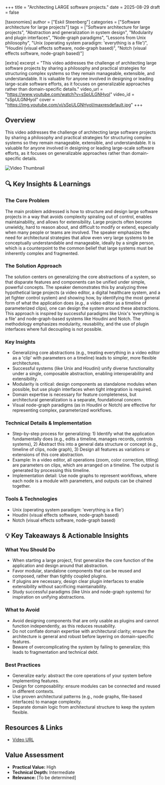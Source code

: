 +++
title = "Architecting LARGE software projects."
date = 2025-08-29
draft = false

[taxonomies]
author = ["Eskil Steenberg"]
categories = ["Software architecture for large projects"]
tags = ["Software architecture for large projects", "Abstraction and generalization in system design", "Modularity and plugin interfaces", "Node-graph paradigms", "Lessons from Unix philosophy", "Unix (operating system paradigm: 'everything is a file')", "Houdini (visual effects software, node-graph based)", "Notch (visual effects software, node-graph based)"]

[extra]
excerpt = "This video addresses the challenge of architecting large software projects by sharing a philosophy and practical strategies for structuring complex systems so they remain manageable, extensible, and understandable. It is valuable for anyone involved in designing or leading large-scale software efforts, as it focuses on generalizable approaches rather than domain-specific details."
video_url = "https://www.youtube.com/watch?v=sSpULGNHyoI"
video_id = "sSpULGNHyoI"
cover = "https://img.youtube.com/vi/sSpULGNHyoI/maxresdefault.jpg"
+++

## Overview

This video addresses the challenge of architecting large software projects by sharing a philosophy and practical strategies for structuring complex systems so they remain manageable, extensible, and understandable. It is valuable for anyone involved in designing or leading large-scale software efforts, as it focuses on generalizable approaches rather than domain-specific details.

![Video Thumbnail](https://img.youtube.com/vi/sSpULGNHyoI/maxresdefault.jpg)

## 🔍 Key Insights & Learnings

### The Core Problem
The main problem addressed is how to structure and design large software projects in a way that avoids complexity spiraling out of control, enables maintainability, and allows for extensibility. Large projects often become unwieldy, hard to reason about, and difficult to modify or extend, especially when many people or teams are involved. The speaker emphasizes the need for architectural strategies that allow even very large systems to be conceptually understandable and manageable, ideally by a single person, which is a counterpoint to the common belief that large systems must be inherently complex and fragmented.

### The Solution Approach
The solution centers on generalizing the core abstractions of a system, so that disparate features and components can be unified under simple, powerful concepts. The speaker demonstrates this by analyzing three hypothetical large projects (a video editor, a digital healthcare system, and a jet fighter control system) and showing how, by identifying the most general form of what the application does (e.g., a video editor as a timeline of parameterized clips), one can design the system around these abstractions. This approach is inspired by successful paradigms like Unix's 'everything is a file' and node-graph-based systems like Houdini and Notch. The methodology emphasizes modularity, reusability, and the use of plugin interfaces where full decoupling is not possible.

### Key Insights
- Generalizing core abstractions (e.g., treating everything in a video editor as a 'clip' with parameters on a timeline) leads to simpler, more flexible architectures.
- Successful systems (like Unix and Houdini) unify diverse functionality under a single, composable abstraction, enabling interoperability and extensibility.
- Modularity is critical: design components as standalone modules when possible, but use plugin interfaces when tight integration is required.
- Domain expertise is necessary for feature completeness, but architectural generalization is a separate, foundational concern.
- Visual node-graph paradigms (as in Houdini or Notch) are effective for representing complex, parameterized workflows.

### Technical Details & Implementation
- Step-by-step process for generalizing: 1) Identify what the application fundamentally does (e.g., edits a timeline, manages records, controls systems), 2) Abstract this into a general data structure or concept (e.g., timeline of clips, node graph), 3) Design all features as variations or extensions of this core abstraction.
- Example: In a video editor, all operations (zoom, color correction, titling) are parameters on clips, which are arranged on a timeline. The output is generated by processing this timeline.
- Implementation detail: Use node graphs to represent workflows, where each node is a module with parameters, and outputs can be chained together.

### Tools & Technologies
- Unix (operating system paradigm: 'everything is a file')
- Houdini (visual effects software, node-graph based)
- Notch (visual effects software, node-graph based)

## 💡 Key Takeaways & Actionable Insights

### What You Should Do
- When starting a large project, first generalize the core function of the application and design around that abstraction.
- Favor modular, standalone components that can be reused and composed, rather than tightly coupled plugins.
- If plugins are necessary, design clear plugin interfaces to enable extensibility without sacrificing maintainability.
- Study successful paradigms (like Unix and node-graph systems) for inspiration on unifying abstractions.

### What to Avoid
- Avoid designing components that are only usable as plugins and cannot function independently, as this reduces reusability.
- Do not conflate domain expertise with architectural clarity; ensure the architecture is general and robust before layering on domain-specific features.
- Beware of overcomplicating the system by failing to generalize; this leads to fragmentation and technical debt.

### Best Practices
- Generalize early: abstract the core operations of your system before implementing features.
- Design for composability: ensure modules can be connected and reused in different contexts.
- Use proven architectural patterns (e.g., node graphs, file-based interfaces) to manage complexity.
- Separate domain logic from architectural structure to keep the system flexible.

## Resources & Links

- [Video URL](https://www.youtube.com/watch?v=sSpULGNHyoI)

## Value Assessment
- **Practical Value:** High
- **Technical Depth:** Intermediate
- **Relevance:** [To be determined]

